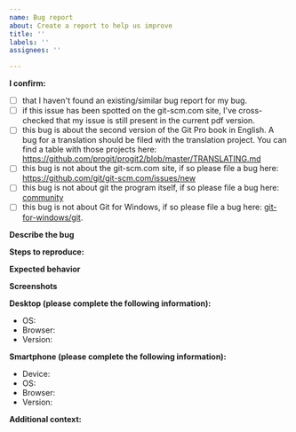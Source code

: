 ```yaml
---
name: Bug report
about: Create a report to help us improve
title: ''
labels: ''
assignees: ''

---
```


**I confirm:**
<!-- To mark a task as complete, use ```[x]``` -->
- [ ] that I haven't found an existing/similar bug report for my bug.
- [ ] if this issue has been spotted on the git-scm.com site, I've cross-checked that my issue is still present in the current pdf version.
- [ ] this bug is about the second version of the Git Pro book in English. A bug for a translation should be filed with the translation project. You can find a table with those projects here: https://github.com/progit/progit2/blob/master/TRANSLATING.md
- [ ] this bug is not about the git-scm.com site, if so please file a bug here: https://github.com/git/git-scm.com/issues/new
- [ ] this bug is not about git the program itself, if so please file a bug here: [community](https://git-scm.com/community)
- [ ] this bug is not about Git for Windows, if so please file a bug here: [git-for-windows/git](https://github.com/git-for-windows/git).

**Describe the bug**
<!-- A clear and concise description of what the bug is. -->

**Steps to reproduce:**
<!-- Please write the steps needed to reproduce the bug here. -->
<!-- 1. Go to '...' -->
<!-- 2. Click on '....' -->
<!-- 3. Scroll down to '....' -->
<!-- 4. See error -->

**Expected behavior**
<!-- A clear and concise description of what you expected to happen. -->

**Screenshots**
<!-- If applicable, add screenshots to help explain your problem. -->

**Desktop (please complete the following information):**
 - OS: <!--[e.g. iOS] -->
 - Browser: <!-- [e.g. chrome, safari] -->
 - Version: <!-- [e.g. 22] -->

**Smartphone (please complete the following information):**
 - Device: <!-- [e.g. iPhone6] -->
 - OS: <!-- [e.g. iOS8.1] -->
 - Browser: <!-- [e.g. stock browser, safari] -->
 - Version: <!-- [e.g. 22] -->

**Additional context:**
<!-- Add any other context about the problem here. -->
<!-- You can also put references to similar bugs here. -->

